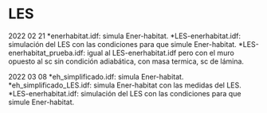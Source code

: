 # LES

2022 02 21
*enerhabitat.idf: simula Ener-habitat.
*LES-enerhabitat.idf: simulación del LES con las condiciones para que simule Ener-habitat.
*LES-enerhabitat_prueba.idf: igual al LES-enerhabitat.idf pero con el muro opuesto al sc sin condición adiabática, con masa termica, sc de lámina.

2022 03 08
*eh_simplificado.idf: simula Ener-habitat.
*eh_simplificado_LES.idf: simula Ener-habitat con las medidas del LES.
*LES-enerhabitat.idf: simulación del LES con las condiciones para que simule Ener-habitat.
